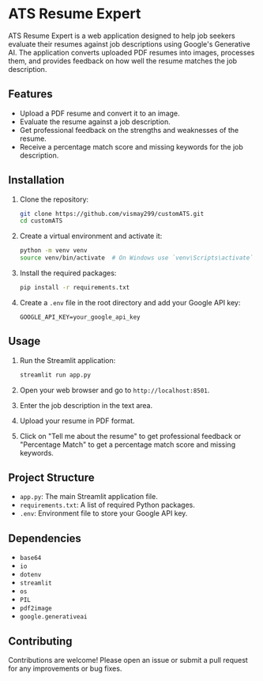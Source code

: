# ATS Resume Expert

ATS Resume Expert is a web application designed to help job seekers evaluate their resumes against job descriptions using Google's Generative AI. The application converts uploaded PDF resumes into images, processes them, and provides feedback on how well the resume matches the job description.

## Features

- Upload a PDF resume and convert it to an image.
- Evaluate the resume against a job description.
- Get professional feedback on the strengths and weaknesses of the resume.
- Receive a percentage match score and missing keywords for the job description.

## Installation

1. Clone the repository:

    ```bash
    git clone https://github.com/vismay299/customATS.git
    cd customATS
    ```

2. Create a virtual environment and activate it:

    ```bash
    python -m venv venv
    source venv/bin/activate  # On Windows use `venv\Scripts\activate`
    ```

3. Install the required packages:

    ```bash
    pip install -r requirements.txt
    ```

4. Create a `.env` file in the root directory and add your Google API key:

    ```env
    GOOGLE_API_KEY=your_google_api_key
    ```

## Usage

1. Run the Streamlit application:

    ```bash
    streamlit run app.py
    ```

2. Open your web browser and go to `http://localhost:8501`.

3. Enter the job description in the text area.

4. Upload your resume in PDF format.

5. Click on "Tell me about the resume" to get professional feedback or "Percentage Match" to get a percentage match score and missing keywords.

## Project Structure

- `app.py`: The main Streamlit application file.
- `requirements.txt`: A list of required Python packages.
- `.env`: Environment file to store your Google API key.

## Dependencies

- `base64`
- `io`
- `dotenv`
- `streamlit`
- `os`
- `PIL`
- `pdf2image`
- `google.generativeai`

## Contributing

Contributions are welcome! Please open an issue or submit a pull request for any improvements or bug fixes.
